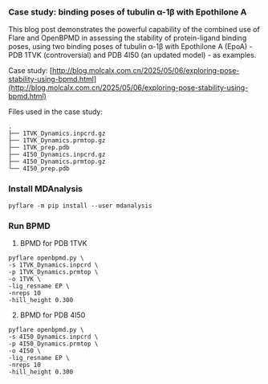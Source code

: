 ### Case study: binding poses of tubulin α-1β with Epothilone A

This blog post demonstrates the powerful capability of the combined use of Flare and OpenBPMD in assessing the stability of protein-ligand binding poses, using two binding poses of tubulin α-1β with Epothilone A (EpoA) - PDB 1TVK (controversial) and PDB 4I50 (an updated model) - as examples.

Case study: [http://blog.molcalx.com.cn/2025/05/06/exploring-pose-stability-using-bpmd.html](http://blog.molcalx.com.cn/2025/05/06/exploring-pose-stability-using-bpmd.html)

Files used in the case study:
```
.
├── 1TVK_Dynamics.inpcrd.gz
├── 1TVK_Dynamics.prmtop.gz
├── 1TVK_prep.pdb
├── 4I50_Dynamics.inpcrd.gz
├── 4I50_Dynamics.prmtop.gz
└── 4I50_prep.pdb 
```
### Install MDAnalysis
```
pyflare -m pip install --user mdanalysis
```
### Run BPMD
1. BPMD for PDB 1TVK
```
pyflare openbpmd.py \
-s 1TVK_Dynamics.inpcrd \
-p 1TVK_Dynamics.prmtop \
-o 1TVK \
-lig_resname EP \
-nreps 10
-hill_height 0.300
```
2. BPMD for PDB 4I50
```
pyflare openbpmd.py \
-s 4I50_Dynamics.inpcrd \
-p 4I50_Dynamics.prmtop \
-o 4I50 \
-lig_resname EP \
-nreps 10
-hill_height 0.300
```

